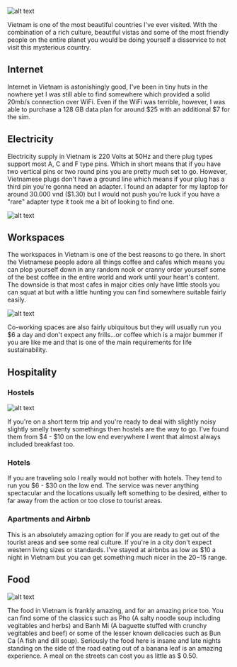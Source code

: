 ![alt text](/blog/posts/1/cover.jpg "Logo Title Text 1")

Vietnam is one of the most beautiful countries I've ever visited. With the combination of a rich culture, beautiful vistas and some of the most friendly people on the entire planet you would be doing yourself a disservice to not visit this mysterious country. 

## Internet
Internet in Vietnam is astonishingly good, I've been in tiny huts in the nowhere yet I was still able to find somewhere which provided a solid 20mb/s connection over WiFi. Even if the WiFi was terrible, however, I was able to purchase a 128 GB data plan for around $25 with an additional $7 for the sim. 

## Electricity
Electricity supply in Vietnam is 220 Volts at 50Hz and there plug types support most A, C and F type pins. Which in short means that if you have two vertical pins or two round pins you are pretty much set to go. However, Vietnamese plugs don't have a ground line which means if your plug has a third pin you're gonna need an adapter. I found an adapter for my laptop for around 30.000 vnd ($1.30) but I would not push you're luck if you have a "rare" adapter type it took me a bit of looking to find one.

![alt text](/blog/posts/1/plug.jpg "Logo Title Text 1")


## Workspaces

The workspaces in Vietnam is one of the best reasons to go there. In short the Vietnamese people adore all things coffee and cafes which means you can plop yourself down in any random nook or cranny order yourself some of the best coffee in the entire world and work until your heart's content. The downside is that most cafes in major cities only have little stools you can squat at but with a little hunting you can find somewhere suitable fairly easily.

![alt text](https://images.pexels.com/photos/1846398/pexels-photo-1846398.jpeg?cs=srgb&dl=animal-cafe-chair-1846398.jpg&fm=jpg "People at cafe")

Co-working spaces are also fairly 
ubiquitous but they will usually run you $6 a day and don't expect any frills...or coffee which is a major bummer if you are like me and that is one of the main requirements for life sustainability. 

## Hospitality

### Hostels

![alt text](https://s-ec.bstatic.com/images/hotel/max1024x768/739/73971968.jpg "nexty hostel")

If you're on a short term trip and you're ready to deal with slightly noisy slightly smelly twenty somethings then hostels are the way to go. I've found them from $4 - $10 on the low end everywhere I went that almost always included breakfast too. 

### Hotels
If you are traveling solo I really would not bother with hotels. They tend to run you $6 - $30 on the low end. The service was never anything spectacular and the locations usually left something to be desired, either to far away from the action or too close to tourist areas.

### Apartments and Airbnb
This is an absolutely  amazing option for if you are ready to get out of the tourist areas and see some real culture. If you're in a city don't expect western living sizes or standards. I've stayed at airbnbs as low as $10 a night in Vietnam but you can get something much nicer in the $20-$15 range.

## Food

![alt text](/blog/posts/1/bunca.jpg "Logo Title Text 1")

The food in Vietnam is frankly amazing, and for an amazing price too. You can find some of the classics such as Pho (A salty noodle soup including vegitables and herbs) and Banh Mi (A baguette stuffed with crunchy vegitables and beef) or some of the lesser known delicacies such as Bun Ca (A fish and dill soup). Seriously the food here is insane and late nights standing on the side of the road eating out of a banana leaf is an amazing experience. A meal on the streets can cost you as little as $ 0.50. 
